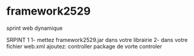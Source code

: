 # framework2529
sprint web dynamique

SRPINT 1
1- mettez framework2529.jar dans votre librairie
2- dans votre fichier web.xml ajoutez:
    <context-param>
        <param-name>controller</param-name>
        <param-value>package de vorte controler</param-value>
    </context-param>
